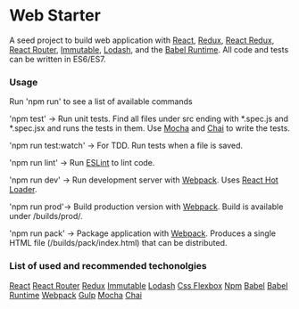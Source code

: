 # Web Starter

A seed project to build web application with [React](https://facebook.github.io/react/), [Redux](http://rackt.github.io/redux/), [React Redux](https://github.com/rackt/react-redux), [React Router](https://github.com/rackt/react-router), [Immutable](https://facebook.github.io/immutable-js/), [Lodash](https://lodash.com/), and the [Babel Runtime](https://babeljs.io/docs/usage/runtime/). All code and tests can be written in ES6/ES7.

### Usage
Run 'npm run' to see a list of available commands

'npm test' -> Run unit tests. Find all files under src ending with \*.spec.js and \*.spec.jsx and runs the tests in them. Use [Mocha](https://mochajs.org/) and [Chai](http://chaijs.com/) to write the tests.

'npm run test:watch' -> For TDD. Run tests when a file is saved.

'npm run lint' -> Run [ESLint](http://eslint.org/) to lint code.

'npm run dev' -> Run development server with [Webpack](https://webpack.github.io/). Uses [React Hot Loader](http://gaearon.github.io/react-hot-loader/).

'npm run prod'-> Build production version with [Webpack](https://webpack.github.io/). Build is available under /builds/prod/.

'npm run pack' -> Package application with [Webpack](https://webpack.github.io/). Produces a single HTML file (/builds/pack/index.html) that can be distributed.

### List of used and recommended techonolgies
[React](https://facebook.github.io/react/)
[React Router](https://github.com/rackt/react-router)
[Redux](http://rackt.github.io/redux/)
[Immutable](https://facebook.github.io/immutable-js/)
[Lodash](https://lodash.com/)
[Css Flexbox](https://css-tricks.com/snippets/css/a-guide-to-flexbox/)
[Npm](https://www.npmjs.com/)
[Babel](https://babeljs.io/)
[Babel Runtime](https://babeljs.io/docs/usage/runtime/)
[Webpack](https://webpack.github.io/)
[Gulp](http://gulpjs.com/)
[Mocha](https://mochajs.org/)
[Chai](http://chaijs.com/)
